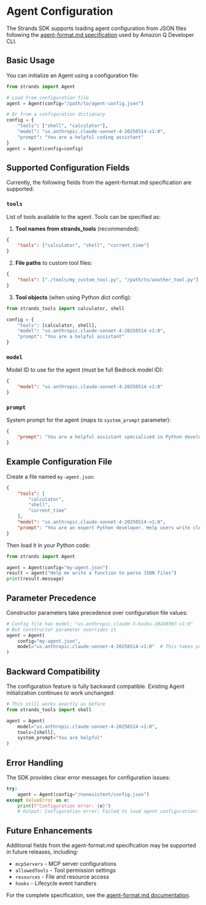 # Agent Configuration

The Strands SDK supports loading agent configuration from JSON files following the [agent-format.md specification](https://github.com/aws/amazon-q-developer-cli/blob/main/docs/agent-format.md) used by Amazon Q Developer CLI.

## Basic Usage

You can initialize an Agent using a configuration file:

```python
from strands import Agent

# Load from configuration file
agent = Agent(config="/path/to/agent-config.json")

# Or from a configuration dictionary
config = {
    "tools": ["shell", "calculator"],
    "model": "us.anthropic.claude-sonnet-4-20250514-v1:0",
    "prompt": "You are a helpful coding assistant"
}
agent = Agent(config=config)
```

## Supported Configuration Fields

Currently, the following fields from the agent-format.md specification are supported:

### `tools`
List of tools available to the agent. Tools can be specified as:

1. **Tool names from strands_tools** (recommended):
```json
{
    "tools": ["calculator", "shell", "current_time"]
}
```

2. **File paths** to custom tool files:
```json
{
    "tools": ["./tools/my_custom_tool.py", "/path/to/another_tool.py"]
}
```

3. **Tool objects** (when using Python dict config):
```python
from strands_tools import calculator, shell

config = {
    "tools": [calculator, shell],
    "model": "us.anthropic.claude-sonnet-4-20250514-v1:0",
    "prompt": "You are a helpful assistant"
}
```

### `model`
Model ID to use for the agent (must be full Bedrock model ID):

```json
{
    "model": "us.anthropic.claude-sonnet-4-20250514-v1:0"
}
```

### `prompt`
System prompt for the agent (maps to `system_prompt` parameter):

```json
{
    "prompt": "You are a helpful assistant specialized in Python development"
}
```

## Example Configuration File

Create a file named `my-agent.json`:

```json
{
    "tools": [
        "calculator",
        "shell",
        "current_time"
    ],
    "model": "us.anthropic.claude-sonnet-4-20250514-v1:0",
    "prompt": "You are an expert Python developer. Help users write clean, efficient code."
}
```

Then load it in your Python code:

```python
from strands import Agent

agent = Agent(config="my-agent.json")
result = agent("Help me write a function to parse JSON files")
print(result.message)
```

## Parameter Precedence

Constructor parameters take precedence over configuration file values:

```python
# Config file has model: "us.anthropic.claude-3-haiku-20240307-v1:0"
# But constructor parameter overrides it
agent = Agent(
    config="my-agent.json",
    model="us.anthropic.claude-sonnet-4-20250514-v1:0"  # This takes precedence
)
```

## Backward Compatibility

The configuration feature is fully backward compatible. Existing Agent initialization continues to work unchanged:

```python
# This still works exactly as before
from strands_tools import shell

agent = Agent(
    model="us.anthropic.claude-sonnet-4-20250514-v1:0",
    tools=[shell],
    system_prompt="You are helpful"
)
```

## Error Handling

The SDK provides clear error messages for configuration issues:

```python
try:
    agent = Agent(config="/nonexistent/config.json")
except ValueError as e:
    print(f"Configuration error: {e}")
    # Output: Configuration error: Failed to load agent configuration: Agent config file not found: /nonexistent/config.json
```

## Future Enhancements

Additional fields from the agent-format.md specification may be supported in future releases, including:

- `mcpServers` - MCP server configurations
- `allowedTools` - Tool permission settings  
- `resources` - File and resource access
- `hooks` - Lifecycle event handlers

For the complete specification, see the [agent-format.md documentation](https://github.com/aws/amazon-q-developer-cli/blob/main/docs/agent-format.md).
